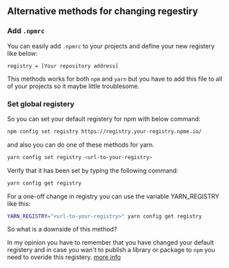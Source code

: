 ## Alternative methods for changing regestiry

### Add `.npmrc`
You can easily add `.npmrc` to your projects and define your new registery like below:
```
registry = [Your repository address]
```
This methods works for both `npm` and `yarn` but you have to add this file to all of your projects so it maybe little troublesome.

### Set global registery
So you can set your default registery for npm with below command:
```sh
npm config set registry https://registry.your-registry.npme.io/
```
and also you can do one of these methods for yarn.
```sh
yarn config set registry <url-to-your-registry>
```
Verify that it has been set by typing the following command:
```sh
yarn config get registry
```
For a one-off change in registry you can use the variable YARN_REGISTRY like this:
```sh
YARN_REGISTRY="<url-to-your-registry>" yarn config get registry
```
So what is a downside of this method? 

In my opinion you have to remember that you have changed your default registery and in case you wan't to publish a library or package to `npm` you need to overide this registery.
[more info](https://stackoverflow.com/questions/49898859/how-to-specify-local-registry-in-yarn)

